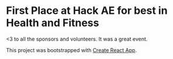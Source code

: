 # First Place at Hack AE for best in Health and Fitness

<3 to all the sponsors and volunteers. It was a great event.


This project was bootstrapped with [Create React App](https://github.com/facebookincubator/create-react-app).

